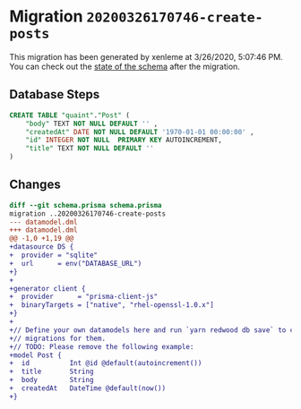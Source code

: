 # Migration `20200326170746-create-posts`

This migration has been generated by xenleme at 3/26/2020, 5:07:46 PM.
You can check out the [state of the schema](./schema.prisma) after the migration.

## Database Steps

```sql
CREATE TABLE "quaint"."Post" (
    "body" TEXT NOT NULL DEFAULT '' ,
    "createdAt" DATE NOT NULL DEFAULT '1970-01-01 00:00:00' ,
    "id" INTEGER NOT NULL  PRIMARY KEY AUTOINCREMENT,
    "title" TEXT NOT NULL DEFAULT '' 
) 
```

## Changes

```diff
diff --git schema.prisma schema.prisma
migration ..20200326170746-create-posts
--- datamodel.dml
+++ datamodel.dml
@@ -1,0 +1,19 @@
+datasource DS {
+  provider = "sqlite"
+  url      = env("DATABASE_URL")
+}
+
+generator client {
+  provider      = "prisma-client-js"
+  binaryTargets = ["native", "rhel-openssl-1.0.x"]
+}
+
+// Define your own datamodels here and run `yarn redwood db save` to create
+// migrations for them.
+// TODO: Please remove the following example:
+model Post {
+  id          Int @id @default(autoincrement())
+  title       String
+  body        String
+  createdAt   DateTime @default(now())
+}
```


